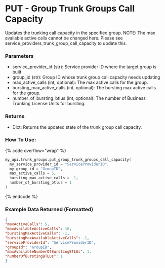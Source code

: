 # PUT - Group Trunk Groups Call Capacity

Updates the trunking call capacity in the specified group. 
NOTE: The max available active calls cannot be changed here. Please see service_providers_trunk_group_call_capacity to update this.

### Parameters&#x20;

* service\_provider\_id (str): Service provider ID where the target group is built
* group\_id (str): Group ID whose trunk group call capacity needs updating
* max_active_calls (int, optional): The max active calls for the group. 
* bursting_max_active_calls (int, optional): The bursting max active calls for the group.
* number_of_bursting_btlus (int, optional): The number of Business Trunking License Units for bursting. 

### Returns

* Dict: Returns the updated state of the trunk group call capacity.

### How To Use:

{% code overflow="wrap" %}
```python
my_api.trunk_groups.put_group_trunk_groups_call_capacity(
  my_service_provider_id = "ServiceProviderID",
  my_group_id = "GroupID",
  max_active_calls = 5, 
  bursting_max_active_calls = -1, 
  number_of_bursting_btlus = 1
)
```
{% endcode %}

### Example Data Returned (Formatted)

```json
{
"maxActiveCalls": 5, 
"maxAvailableActiveCalls": 10, 
"burstingMaxActiveCalls": -1, 
"burstingMaxAvailableActiveCalls": -1, 
"serviceProviderId": "ServiceProviderID", 
"groupId": "GroupID", 
"maxAvailableNumberOfBurstingBTLUs": 1, 
"numberOfBurstingBTLUs": 1
}
```

